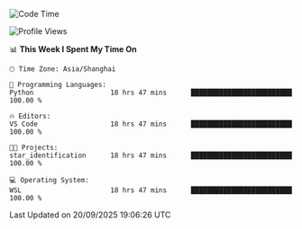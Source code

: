 <!--START_SECTION:waka-->
![Code Time](http://img.shields.io/badge/Code%20Time-3%2C125%20hrs%2055%20mins-blue)

![Profile Views](http://img.shields.io/badge/Profile%20Views-42-blue)

📊 **This Week I Spent My Time On** 

```text
🕑︎ Time Zone: Asia/Shanghai

💬 Programming Languages: 
Python                   18 hrs 47 mins      █████████████████████████   100.00 % 

🔥 Editors: 
VS Code                  18 hrs 47 mins      █████████████████████████   100.00 % 

🐱‍💻 Projects: 
star_identification      18 hrs 47 mins      █████████████████████████   100.00 % 

💻 Operating System: 
WSL                      18 hrs 47 mins      █████████████████████████   100.00 % 
```


 Last Updated on 20/09/2025 19:06:26 UTC
<!--END_SECTION:waka-->